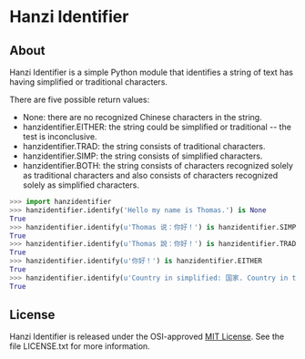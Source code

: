 Hanzi Identifier
================

About
-----

Hanzi Identifier is a simple Python module that identifies a string of text has having simplified or traditional characters.

There are five possible return values:

* None: there are no recognized Chinese characters in the string.
* hanzidentifier.EITHER: the string could be simplified or traditional -- the test is inconclusive.
* hanzidentifier.TRAD: the string consists of traditional characters.
* hanzidentifier.SIMP: the string consists of simplified characters.
* hanzidentifier.BOTH: the string consists of characters recognized solely as traditional characters and also consists of characters recognized solely as simplified characters.

```python
>>> import hanzidentifier
>>> hanzidentifier.identify('Hello my name is Thomas.') is None
True
>>> hanzidentifier.identify(u'Thomas 说：你好！') is hanzidentifier.SIMP
True
>>> hanzidentifier.identify(u'Thomas 說：你好！') is hanzidentifier.TRAD
True
>>> hanzidentifier.identify(u'你好！') is hanzidentifier.EITHER
True
>>> hanzidentifier.identify(u'Country in simplified: 国家. Country in traditional: 國家' ) is hanzidentifier.BOTH
True
```

License
-------

Hanzi Identifier is released under the OSI-approved [MIT License](http://opensource.org/licenses/MIT). See the file LICENSE.txt for more information.
